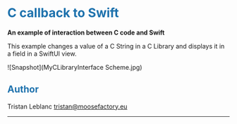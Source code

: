 # <font color='#1E72AD'>C callback to Swift</font>
**An example of interaction between C code and Swift**

This example changes a value of a C String in a C Library and displays it in a field in a SwiftUI view.

![Snapshot](MyCLibraryInterface Scheme.jpg)

## <font color='#1E72AD'>Author</font>

Tristan Leblanc <tristan@moosefactory.eu>

***


